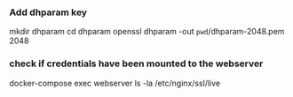 ### Add dhparam key
mkdir dhparam
cd dhparam
openssl dhparam -out `pwd`/dhparam-2048.pem 2048


### check if credentials have been mounted to the webserver
docker-compose exec webserver ls -la /etc/nginx/ssl/live